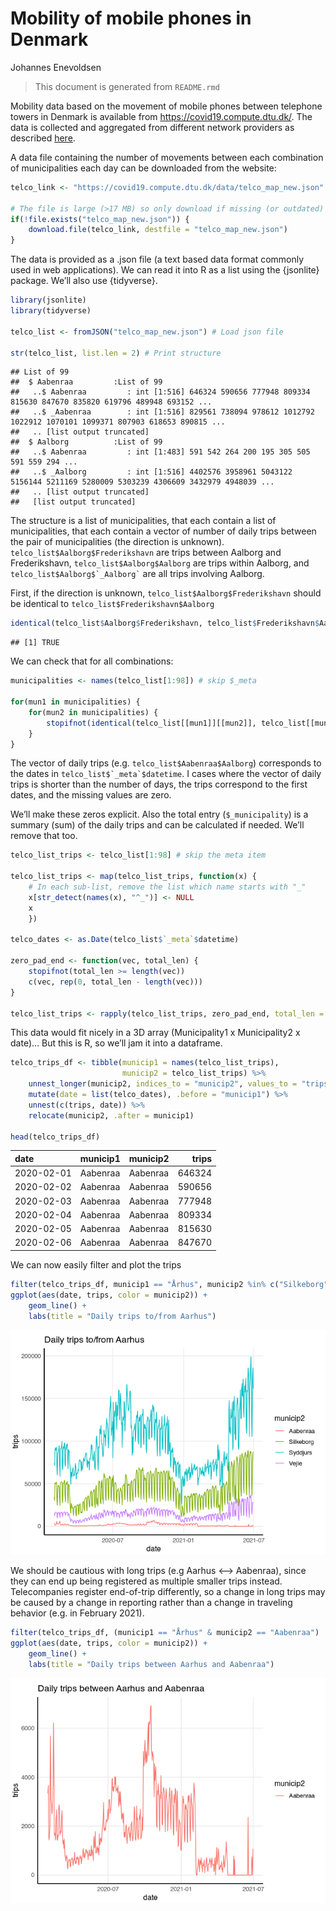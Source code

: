 Mobility of mobile phones in Denmark
================
Johannes Enevoldsen

> This document is generated from `README.rmd`

Mobility data based on the movement of mobile phones between telephone
towers in Denmark is available from <https://covid19.compute.dtu.dk/>.
The data is collected and aggregated from different network providers as
described
[here](https://covid19.compute.dtu.dk/data-description/telco_data/).

A data file containing the number of movements between each combination
of municipalities each day can be downloaded from the website:

``` r
telco_link <- "https://covid19.compute.dtu.dk/data/telco_map_new.json"

# The file is large (>17 MB) so only download if missing (or outdated)
if(!file.exists("telco_map_new.json")) {
    download.file(telco_link, destfile = "telco_map_new.json")
}
```

The data is provided as a .json file (a text based data format commonly
used in web applications). We can read it into R as a list using the
{jsonlite} package. We’ll also use {tidyverse}.

``` r
library(jsonlite)
library(tidyverse)

telco_list <- fromJSON("telco_map_new.json") # Load json file

str(telco_list, list.len = 2) # Print structure
```

    ## List of 99
    ##  $ Aabenraa         :List of 99
    ##   ..$ Aabenraa         : int [1:516] 646324 590656 777948 809334 815630 847670 835820 619796 489948 693152 ...
    ##   ..$ _Aabenraa        : int [1:516] 829561 738094 978612 1012792 1022912 1070101 1099371 807903 618653 890815 ...
    ##   .. [list output truncated]
    ##  $ Aalborg          :List of 99
    ##   ..$ Aabenraa         : int [1:483] 591 542 264 200 195 305 505 591 559 294 ...
    ##   ..$ _Aalborg         : int [1:516] 4402576 3958961 5043122 5156144 5211169 5280009 5303239 4306609 3432979 4948039 ...
    ##   .. [list output truncated]
    ##   [list output truncated]

The structure is a list of municipalities, that each contain a list of
municipalities, that each contain a vector of number of daily trips
between the pair of municipalities (the direction is unknown).
`telco_list$Aalborg$Frederikshavn` are trips between Aalborg and
Frederikshavn, `telco_list$Aalborg$Aalborg` are trips within Aalborg,
and `` telco_list$Aalborg$`_Aalborg` `` are all trips involving Aalborg.

First, if the direction is unknown, `telco_list$Aalborg$Frederikshavn`
should be identical to `telco_list$Frederikshavn$Aalborg`

``` r
identical(telco_list$Aalborg$Frederikshavn, telco_list$Frederikshavn$Aalborg)
```

    ## [1] TRUE

We can check that for all combinations:

``` r
municipalities <- names(telco_list[1:98]) # skip $_meta

for(mun1 in municipalities) {
    for(mun2 in municipalities) {
        stopifnot(identical(telco_list[[mun1]][[mun2]], telco_list[[mun2]][[mun1]]))
    } 
}
```

The vector of daily trips (e.g. `telco_list$Aabenraa$Aalborg`)
corresponds to the dates in `` telco_list$`_meta`$datetime ``. I cases
where the vector of daily trips is shorter than the number of days, the
trips correspond to the first dates, and the missing values are zero.

We’ll make these zeros explicit. Also the total entry (`$_municipality`)
is a summary (sum) of the daily trips and can be calculated if needed.
We’ll remove that too.

``` r
telco_list_trips <- telco_list[1:98] # skip the meta item

telco_list_trips <- map(telco_list_trips, function(x) {
    # In each sub-list, remove the list which name starts with "_"
    x[str_detect(names(x), "^_")] <- NULL
    x
    })

telco_dates <- as.Date(telco_list$`_meta`$datetime)

zero_pad_end <- function(vec, total_len) {
    stopifnot(total_len >= length(vec))
    c(vec, rep(0, total_len - length(vec)))
}

telco_list_trips <- rapply(telco_list_trips, zero_pad_end, total_len = length(telco_dates), how = "replace")
```

This data would fit nicely in a 3D array (Municipality1 x Municipality2
x date)… But this is R, so we’ll jam it into a dataframe.

``` r
telco_trips_df <- tibble(municip1 = names(telco_list_trips), 
                         municip2 = telco_list_trips) %>% 
    unnest_longer(municip2, indices_to = "municip2", values_to = "trips") %>% 
    mutate(date = list(telco_dates), .before = "municip1") %>% 
    unnest(c(trips, date)) %>% 
    relocate(municip2, .after = municip1)

head(telco_trips_df)
```

<div class="kable-table">

| date       | municip1 | municip2 |  trips |
|:-----------|:---------|:---------|-------:|
| 2020-02-01 | Aabenraa | Aabenraa | 646324 |
| 2020-02-02 | Aabenraa | Aabenraa | 590656 |
| 2020-02-03 | Aabenraa | Aabenraa | 777948 |
| 2020-02-04 | Aabenraa | Aabenraa | 809334 |
| 2020-02-05 | Aabenraa | Aabenraa | 815630 |
| 2020-02-06 | Aabenraa | Aabenraa | 847670 |

</div>

We can now easily filter and plot the trips

``` r
filter(telco_trips_df, municip1 == "Århus", municip2 %in% c("Silkeborg", "Vejle", "Syddjurs", "Aabenraa")) %>% 
ggplot(aes(date, trips, color = municip2)) + 
    geom_line() +
    labs(title = "Daily trips to/from Aarhus")
```

![](figs/unnamed-chunk-8-1.png)<!-- -->

We should be cautious with long trips (e.g Aarhus &lt;–&gt; Aabenraa),
since they can end up being registered as multiple smaller trips
instead. Telecompanies register end-of-trip differently, so a change in
long trips may be caused by a change in reporting rather than a change
in traveling behavior (e.g. in February 2021).

``` r
filter(telco_trips_df, (municip1 == "Århus" & municip2 == "Aabenraa") | (municip1 == "Århus" & municip2 == "Aabenraa")) %>% 
ggplot(aes(date, trips, color = municip2)) + 
    geom_line() +
    labs(title = "Daily trips between Aarhus and Aabenraa")
```

![](figs/unnamed-chunk-9-1.png)<!-- -->
